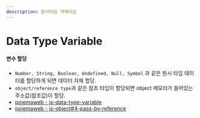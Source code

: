 ```yaml
---
description: 원시타입 객체타입
---
```


# Data Type Variable

#### 변수 할당

* `Number, String, Boolean, Undefined, Null, Symbol` 과 같은 원시 타입 데이터를 할당하게 되면 데이터 자체 할당.
* `object/reference type`과 같은 참조 타입이 할당되면 object 메모리가 들어있는 주소값(참조값)이 할당.
* [poiemaweb - js-data-type-variable](https://poiemaweb.com/js-data-type-variable)
* [poiemaweb - js-object#4-pass-by-reference](https://poiemaweb.com/js-object#4-pass-by-reference)

&#x20;
